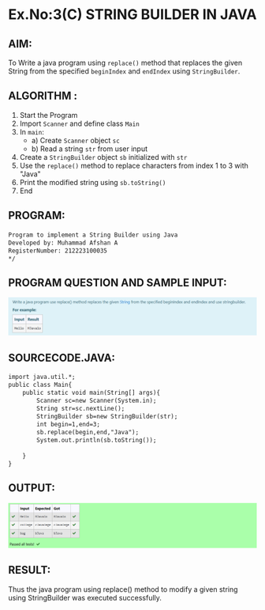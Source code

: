 # Ex.No:3(C)    STRING BUILDER IN JAVA

## AIM:
To Write a java program using `replace()` method that replaces the given String from the specified `beginIndex` and `endIndex` using `StringBuilder`.

## ALGORITHM :
1. Start the Program
2. Import `Scanner` and define class `Main`
3. In `main`:
   - a) Create `Scanner` object `sc`
   - b) Read a string `str` from user input
4. Create a `StringBuilder` object `sb` initialized with `str`
5. Use the `replace()` method to replace characters from index 1 to 3 with "Java"
6. Print the modified string using `sb.toString()`
7. End

## PROGRAM:
```/*
Program to implement a String Builder using Java
Developed by: Muhammad Afshan A
RegisterNumber: 212223100035
*/
```

## PROGRAM QUESTION AND SAMPLE INPUT:
![alt text](image.png)

## SOURCECODE.JAVA:
```
import java.util.*;
public class Main{
    public static void main(String[] args){
        Scanner sc=new Scanner(System.in);
        String str=sc.nextLine();
        StringBuilder sb=new StringBuilder(str);
        int begin=1,end=3;
        sb.replace(begin,end,"Java");
        System.out.println(sb.toString());
    
    }
}
```
## OUTPUT:
![alt text](image-1.png)


## RESULT:
Thus the java program using replace() method to modify a given string using StringBuilder was executed successfully.